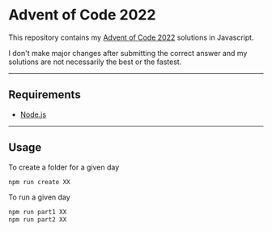 # Advent of Code 2022

This repository contains my [Advent of Code 2022](https://adventofcode.com/2022) solutions in Javascript.

I don't make major changes after submitting the correct answer and my solutions are not necessarily the best or the fastest.

---

## Requirements

- [Node.js](https://nodejs.org/)

---

## Usage

To create a folder for a given day

```sh
npm run create XX
```

To run a given day

```sh
npm run part1 XX
npm run part2 XX
```
